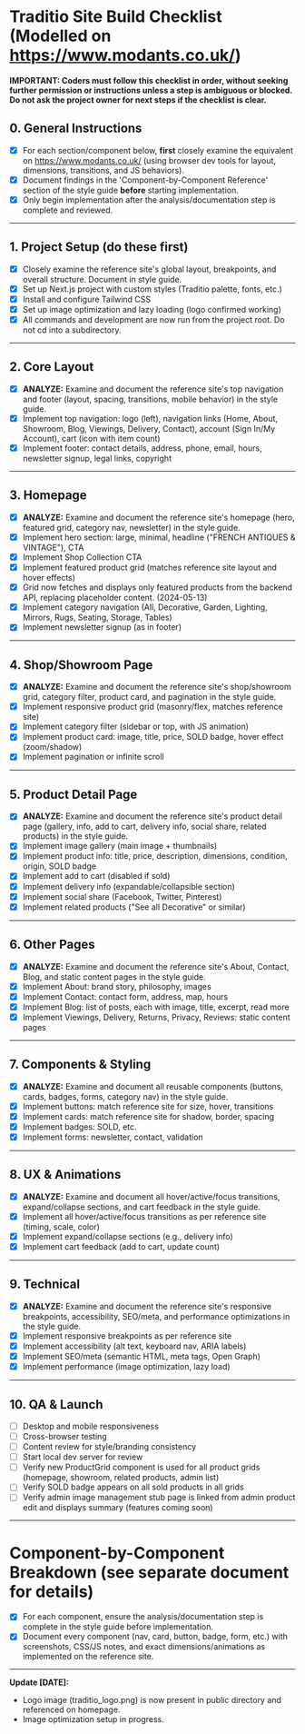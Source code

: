 # Traditio Site Build Checklist (Modelled on https://www.modants.co.uk/)

**IMPORTANT: Coders must follow this checklist in order, without seeking further permission or instructions unless a step is ambiguous or blocked. Do not ask the project owner for next steps if the checklist is clear.**

## 0. General Instructions
- [x] For each section/component below, **first** closely examine the equivalent on https://www.modants.co.uk/ (using browser dev tools for layout, dimensions, transitions, and JS behaviors).
- [x] Document findings in the 'Component-by-Component Reference' section of the style guide **before** starting implementation.
- [x] Only begin implementation after the analysis/documentation step is complete and reviewed.

---

## 1. Project Setup (do these first)
- [x] Closely examine the reference site's global layout, breakpoints, and overall structure. Document in style guide.
- [x] Set up Next.js project with custom styles (Traditio palette, fonts, etc.)
- [x] Install and configure Tailwind CSS
- [x] Set up image optimization and lazy loading (logo confirmed working)
- [x] All commands and development are now run from the project root. Do not cd into a subdirectory.

---

## 2. Core Layout
- [x] **ANALYZE:** Examine and document the reference site's top navigation and footer (layout, spacing, transitions, mobile behavior) in the style guide.
- [x] Implement top navigation: logo (left), navigation links (Home, About, Showroom, Blog, Viewings, Delivery, Contact), account (Sign In/My Account), cart (icon with item count)
- [x] Implement footer: contact details, address, phone, email, hours, newsletter signup, legal links, copyright

---

## 3. Homepage
- [x] **ANALYZE:** Examine and document the reference site's homepage (hero, featured grid, category nav, newsletter) in the style guide.
- [x] Implement hero section: large, minimal, headline ("FRENCH ANTIQUES & VINTAGE"), CTA
- [x] Implement Shop Collection CTA
- [x] Implement featured product grid (matches reference site layout and hover effects)
- [x] Grid now fetches and displays only featured products from the backend API, replacing placeholder content. (2024-05-13)
- [x] Implement category navigation (All, Decorative, Garden, Lighting, Mirrors, Rugs, Seating, Storage, Tables)
- [x] Implement newsletter signup (as in footer)

---

## 4. Shop/Showroom Page
- [x] **ANALYZE:** Examine and document the reference site's shop/showroom grid, category filter, product card, and pagination in the style guide.
- [x] Implement responsive product grid (masonry/flex, matches reference site)
- [x] Implement category filter (sidebar or top, with JS animation)
- [x] Implement product card: image, title, price, SOLD badge, hover effect (zoom/shadow)
- [x] Implement pagination or infinite scroll

---

## 5. Product Detail Page
- [x] **ANALYZE:** Examine and document the reference site's product detail page (gallery, info, add to cart, delivery info, social share, related products) in the style guide.
- [x] Implement image gallery (main image + thumbnails)
- [x] Implement product info: title, price, description, dimensions, condition, origin, SOLD badge
- [x] Implement add to cart (disabled if sold)
- [x] Implement delivery info (expandable/collapsible section)
- [x] Implement social share (Facebook, Twitter, Pinterest)
- [x] Implement related products ("See all Decorative" or similar)

---

## 6. Other Pages
- [x] **ANALYZE:** Examine and document the reference site's About, Contact, Blog, and static content pages in the style guide.
- [x] Implement About: brand story, philosophy, images
- [x] Implement Contact: contact form, address, map, hours
- [x] Implement Blog: list of posts, each with image, title, excerpt, read more
- [x] Implement Viewings, Delivery, Returns, Privacy, Reviews: static content pages

---

## 7. Components & Styling
- [x] **ANALYZE:** Examine and document all reusable components (buttons, cards, badges, forms, category nav) in the style guide.
- [x] Implement buttons: match reference site for size, hover, transitions
- [x] Implement cards: match reference site for shadow, border, spacing
- [x] Implement badges: SOLD, etc.
- [x] Implement forms: newsletter, contact, validation

---

## 8. UX & Animations
- [x] **ANALYZE:** Examine and document all hover/active/focus transitions, expand/collapse sections, and cart feedback in the style guide.
- [x] Implement all hover/active/focus transitions as per reference site (timing, scale, color)
- [x] Implement expand/collapse sections (e.g., delivery info)
- [x] Implement cart feedback (add to cart, update count)

---

## 9. Technical
- [x] **ANALYZE:** Examine and document the reference site's responsive breakpoints, accessibility, SEO/meta, and performance optimizations in the style guide.
- [x] Implement responsive breakpoints as per reference site
- [x] Implement accessibility (alt text, keyboard nav, ARIA labels)
- [x] Implement SEO/meta (semantic HTML, meta tags, Open Graph)
- [x] Implement performance (image optimization, lazy load)

---

## 10. QA & Launch
- [ ] Desktop and mobile responsiveness
- [ ] Cross-browser testing
- [ ] Content review for style/branding consistency
- [ ] Start local dev server for review
- [ ] Verify new ProductGrid component is used for all product grids (homepage, showroom, related products, admin list)
- [ ] Verify SOLD badge appears on all sold products in all grids
- [ ] Verify admin image management stub page is linked from admin product edit and displays summary (features coming soon)

---

# Component-by-Component Breakdown (see separate document for details)
- [x] For each component, ensure the analysis/documentation step is complete in the style guide before implementation.
- [x] Document every component (nav, card, button, badge, form, etc.) with screenshots, CSS/JS notes, and exact dimensions/animations as implemented on the reference site.

---

**Update [DATE]:**
- Logo image (traditio_logo.png) is now present in public directory and referenced on homepage.
- Image optimization setup in progress. 